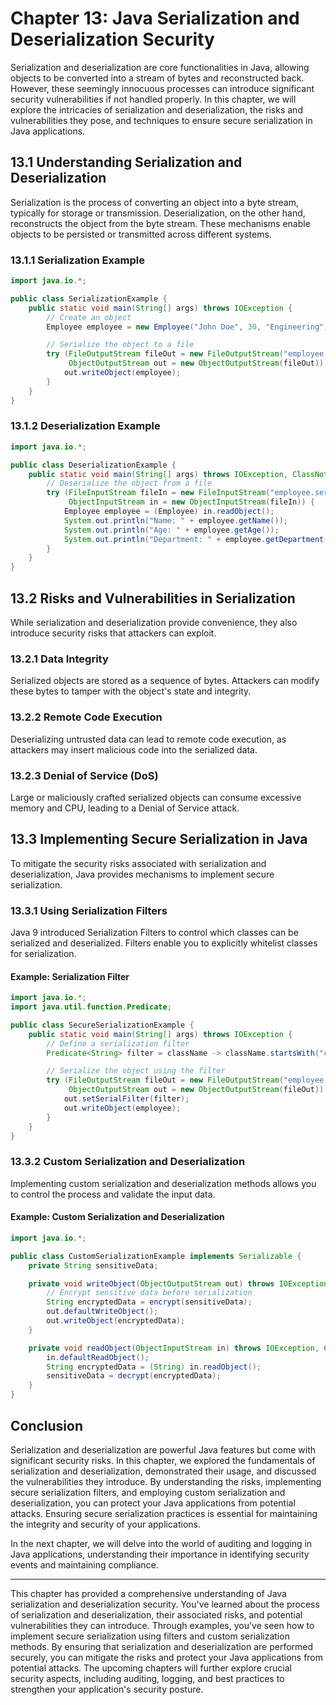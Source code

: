 # Chapter 13: Java Serialization and Deserialization Security

Serialization and deserialization are core functionalities in Java, allowing objects to be converted into a stream of bytes and reconstructed back. However, these seemingly innocuous processes can introduce significant security vulnerabilities if not handled properly. In this chapter, we will explore the intricacies of serialization and deserialization, the risks and vulnerabilities they pose, and techniques to ensure secure serialization in Java applications.

## 13.1 Understanding Serialization and Deserialization

Serialization is the process of converting an object into a byte stream, typically for storage or transmission. Deserialization, on the other hand, reconstructs the object from the byte stream. These mechanisms enable objects to be persisted or transmitted across different systems.

### 13.1.1 Serialization Example

```java
import java.io.*;

public class SerializationExample {
    public static void main(String[] args) throws IOException {
        // Create an object
        Employee employee = new Employee("John Doe", 30, "Engineering");

        // Serialize the object to a file
        try (FileOutputStream fileOut = new FileOutputStream("employee.ser");
             ObjectOutputStream out = new ObjectOutputStream(fileOut)) {
            out.writeObject(employee);
        }
    }
}
```

### 13.1.2 Deserialization Example

```java
import java.io.*;

public class DeserializationExample {
    public static void main(String[] args) throws IOException, ClassNotFoundException {
        // Deserialize the object from a file
        try (FileInputStream fileIn = new FileInputStream("employee.ser");
             ObjectInputStream in = new ObjectInputStream(fileIn)) {
            Employee employee = (Employee) in.readObject();
            System.out.println("Name: " + employee.getName());
            System.out.println("Age: " + employee.getAge());
            System.out.println("Department: " + employee.getDepartment());
        }
    }
}
```

## 13.2 Risks and Vulnerabilities in Serialization

While serialization and deserialization provide convenience, they also introduce security risks that attackers can exploit.

### 13.2.1 Data Integrity

Serialized objects are stored as a sequence of bytes. Attackers can modify these bytes to tamper with the object's state and integrity.

### 13.2.2 Remote Code Execution

Deserializing untrusted data can lead to remote code execution, as attackers may insert malicious code into the serialized data.

### 13.2.3 Denial of Service (DoS)

Large or maliciously crafted serialized objects can consume excessive memory and CPU, leading to a Denial of Service attack.

## 13.3 Implementing Secure Serialization in Java

To mitigate the security risks associated with serialization and deserialization, Java provides mechanisms to implement secure serialization.

### 13.3.1 Using Serialization Filters

Java 9 introduced Serialization Filters to control which classes can be serialized and deserialized. Filters enable you to explicitly whitelist classes for serialization.

#### Example: Serialization Filter

```java
import java.io.*;
import java.util.function.Predicate;

public class SecureSerializationExample {
    public static void main(String[] args) throws IOException {
        // Define a serialization filter
        Predicate<String> filter = className -> className.startsWith("com.example.");

        // Serialize the object using the filter
        try (FileOutputStream fileOut = new FileOutputStream("employee.ser");
             ObjectOutputStream out = new ObjectOutputStream(fileOut)) {
            out.setSerialFilter(filter);
            out.writeObject(employee);
        }
    }
}
```

### 13.3.2 Custom Serialization and Deserialization

Implementing custom serialization and deserialization methods allows you to control the process and validate the input data.

#### Example: Custom Serialization and Deserialization

```java
import java.io.*;

public class CustomSerializationExample implements Serializable {
    private String sensitiveData;

    private void writeObject(ObjectOutputStream out) throws IOException {
        // Encrypt sensitive data before serialization
        String encryptedData = encrypt(sensitiveData);
        out.defaultWriteObject();
        out.writeObject(encryptedData);
    }

    private void readObject(ObjectInputStream in) throws IOException, ClassNotFoundException {
        in.defaultReadObject();
        String encryptedData = (String) in.readObject();
        sensitiveData = decrypt(encryptedData);
    }
}
```

## Conclusion

Serialization and deserialization are powerful Java features but come with significant security risks. In this chapter, we explored the fundamentals of serialization and deserialization, demonstrated their usage, and discussed the vulnerabilities they introduce. By understanding the risks, implementing secure serialization filters, and employing custom serialization and deserialization, you can protect your Java applications from potential attacks. Ensuring secure serialization practices is essential for maintaining the integrity and security of your applications.

In the next chapter, we will delve into the world of auditing and logging in Java applications, understanding their importance in identifying security events and maintaining compliance.

---

This chapter has provided a comprehensive understanding of Java serialization and deserialization security. You've learned about the process of serialization and deserialization, their associated risks, and potential vulnerabilities they can introduce. Through examples, you've seen how to implement secure serialization using filters and custom serialization methods. By ensuring that serialization and deserialization are performed securely, you can mitigate the risks and protect your Java applications from potential attacks. The upcoming chapters will further explore crucial security aspects, including auditing, logging, and best practices to strengthen your application's security posture.